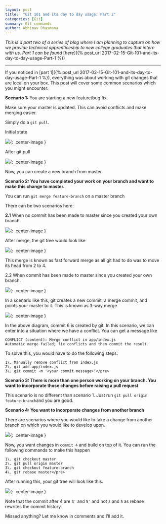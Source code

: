 ```yaml
---
layout: post
title:  "Git 101 and its day to day usage: Part 2"
categories: [Git]
summary: Git commands
author: Abhinav Dhasmana
---
```


_This is a part two of a series of blog where I am planning to capture on how we provide technical apprenticeship to new college graduates that intern with us. Part 1 can be found_ [_here_]({% post_url 2017-02-15-Git-101-and-its-day-to-day-usage-Part-1 %})

* * *

If you noticed in [part 1]({% post_url 2017-02-15-Git-101-and-its-day-to-day-usage-Part-1 %}), everything was about working with git changes that are local on your box. This post will cover some common scenarios which you might encounter.

**Scenario 1:** You are starting a new feature/bug fix.

Make sure your master is updated. This can avoid conflicts and make merging easier.

Simply do a `git pull`.

Initial state

![](/images/blog/git101-2/git2_1.png){: .center-image }

After git pull

![](/images/blog/git101-2/git2_2.png){: .center-image }

Now, you can create a new branch from master

**Scenario 2: You have completed your work on your branch and want to make this change to master.**

You can run `git merge feature-branch` on a master branch

There can be two scenarios here:

**2.1** When no commit has been made to master since you created your own branch.

![](/images/blog/git101-2/git2_3.png){: .center-image }

After merge, the git tree would look like

![](/images/blog/git101-2/git2_4.png){: .center-image }

This merge is known as fast forward merge as all git had to do was to move its head from 2 to 4.

2.2 When commit has been made to master since you created your own branch.

![](/images/blog/git101-2/git2_5.png){: .center-image }

In a scenario like this, git creates a new commit, a merge commit, and points your master to it. This is known as 3-way merge

![](/images/blog/git101-2/git2_6.png){: .center-image }

In the above diagram, commit 6 is created by git. In this scenario, we can enter into a situation where we have a conflict. You can get a message like

```
CONFLICT (content): Merge conflict in app/index.js
Automatic merge failed; fix conflicts and then commit the result.
```

To solve this, you would have to do the following steps.

```
1\. Manually remove conflict from index.js
2\. git add app/index.js
3\. git commit -m '<your commit message>'</pre>
```

**Scenario 3: There is more than one person working on your branch. You want to incorporate those changes before raising a pull request**

This scenario is no different than scenario 1\. Just run `git pull origin feature-branch`and you are good.

**Scenario 4: You want to incorporate changes from another branch**

There are scenarios where you would like to take a change from another branch on which you would like to develop upon.

![](/images/blog/git101-2/git2_7.png){: .center-image }

Now, you want changes in `commit 4` and build on top of it. You can run the following commands to make this happen

```
1\. git checkout master
2\. git pull origin master
3\. git checkout feature-branch
4\. git rebase master</pre>
```

After running this, your git tree will look like this.

![](/images/blog/git101-2/git2_8.png){: .center-image }

Note that the commit after 4 are `3'` and `5'` and not `3` and `5` as rebase rewrites the commit history.

Missed anything? Let me know in comments and I’ll add it.